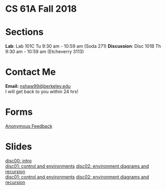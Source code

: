 # CS 61A Fall 2018
# Sections
**Lab**: Lab 101C Tu 9:30 am - 10:59 am (Soda 271)
**Discussion**: Disc 101B Th 9:30 am - 10:59 am (Etcheverry 3113)
# Contact Me
**Email:** nshaw99@berkeley.edu  
I will get back to you within 24 hrs!

# Forms
[Anonymous Feedback](links.cs61a.org/nancy-fb)

# Slides
[disc00: intro](https://docs.google.com/presentation/d/1qHgjYFfdcNvxsppaKRj0qykrP17bkWodQAjCvKecFOc/edit?usp=sharing)  
[disc01: control and environments](https://docs.google.com/presentation/d/1RRm7YAf2BJt4_m9ubyBcr_uoYLriiSzjzOLrBllkXLA/edit?usp=sharing)
[disc02: environment diagrams and recursion](https://docs.google.com/presentation/d/1fpQ7jL4OPe08pxpKqQPMbVA1UfrdXOn9DRR5yqIgmGo/edit?usp=sharing)  
[disc01: control and environments](https://docs.google.com/presentation/d/1RRm7YAf2BJt4_m9ubyBcr_uoYLriiSzjzOLrBllkXLA/edit?usp=sharing)
[disc02: environment diagrams and recursion](https://docs.google.com/presentation/d/1fpQ7jL4OPe08pxpKqQPMbVA1UfrdXOn9DRR5yqIgmGo/edit?usp=sharing)
